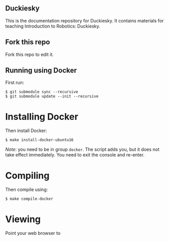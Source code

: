 ## Duckiesky 

This is the documentation repository for Duckiesky.  It contains
   materials for teaching Introduction to Robotics: Duckiesky.

## Fork this repo

Fork this repo to edit it.


## Running using Docker

First run:

    $ git submodule sync --recursive
    $ git submodule update --init --recursive

# Installing Docker

Then install Docker:

    $ make install-docker-ubuntu16

*Note*: you need to be in group `docker`. The script adds you, but it does not take effect immediately. You need to exit the console and re-enter.

# Compiling

Then compile using:

    $ make compile-docker


# Viewing

Point your web browser to 